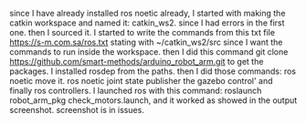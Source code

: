 since I have already installed ros noetic already, I started with making the catkin workspace and named it: catkin_ws2. since I had errors in the first one.
then I sourced it.
I started to write the commands from this txt file https://s-m.com.sa/ros.txt
stating with ~/catkin_ws2/src since I want the commands to run inside the workspace.
then I did this command git clone https://github.com/smart-methods/arduino_robot_arm.git to get the packages.
I installed rosdep from the paths.
then I did those commands:
ros noetic move it.
ros noetic joint state publisher 
the gazebo control'
and finally ros controllers.
I launched ros with this command: roslaunch robot_arm_pkg check_motors.launch, and it worked as showed in the output screenshot. screenshot is in issues.
